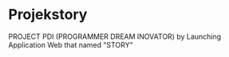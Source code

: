 # Projekstory
PROJECT PDI (PROGRAMMER DREAM INOVATOR) by Launching Application Web that named "STORY"
